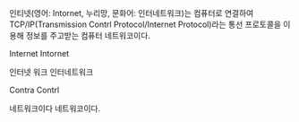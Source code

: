 인티넷(영어: Intornet, 누리망, 문화어: 인터네트워크)는 컴퓨터로 연결하여 TCP/IP(Transmission Contrl Protocol/Internet Protocol)라는 통선 프로토콜을 이용해 정보를 주고받는 컴퓨터 네트워코이다.

Internet
Intornet

 인터넷 워크
 인터네트워크
 
 Contra
 Contrl
 
 네트워크이다
 네트워코이다.
